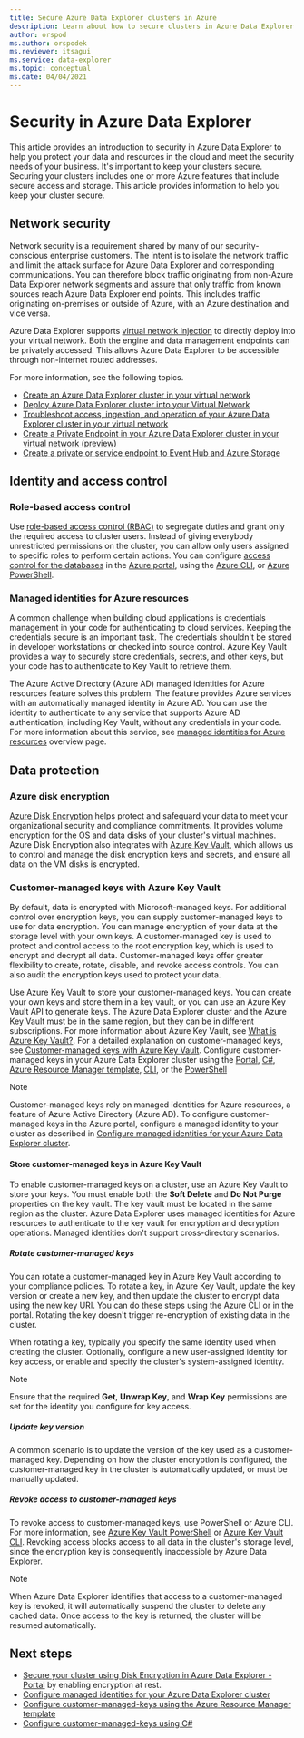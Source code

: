 ```yaml
---
title: Secure Azure Data Explorer clusters in Azure
description: Learn about how to secure clusters in Azure Data Explorer.
author: orspod
ms.author: orspodek
ms.reviewer: itsagui
ms.service: data-explorer
ms.topic: conceptual
ms.date: 04/04/2021
---
```


# Security in Azure Data Explorer

This article provides an introduction to security in Azure Data Explorer to help you protect your data and resources in the cloud and meet the security needs of your business. It's important to keep your clusters secure. Securing your clusters includes one or more Azure features that include secure access and storage. This article provides information to help you keep your cluster secure.

## Network security

Network security is a requirement shared by many of our security-conscious enterprise customers. The intent is to isolate the network traffic and limit the attack surface for Azure Data Explorer and corresponding communications. You can therefore block traffic originating from non-Azure Data Explorer network segments and assure that only traffic from known sources reach Azure Data Explorer end points. This includes traffic originating on-premises or outside of Azure, with an Azure destination and vice versa.

Azure Data Explorer supports [virtual network injection](vnet-deployment.md) to directly deploy into your virtual network. Both the engine and data management endpoints can be privately accessed. This allows Azure Data Explorer to be accessible through non-internet routed addresses.

For more information, see the following topics.

* [Create an Azure Data Explorer cluster in your virtual network](vnet-create-cluster-portal.md)
* [Deploy Azure Data Explorer cluster into your Virtual Network](vnet-deployment.md)
* [Troubleshoot access, ingestion, and operation of your Azure Data Explorer cluster in your virtual network](vnet-deploy-troubleshoot.md)
* [Create a Private Endpoint in your Azure Data Explorer cluster in your virtual network (preview)](vnet-create-private-endpoint.md)
* [Create a private or service endpoint to Event Hub and Azure Storage](vnet-endpoint-storage-event-hub.md)

## Identity and access control

### Role-based access control

Use [role-based access control (RBAC)](/azure/role-based-access-control/overview) to segregate duties and grant only the required access to cluster users. Instead of giving everybody unrestricted permissions on the cluster, you can allow only users assigned to specific roles to perform certain actions. You can configure [access control for the databases](manage-database-permissions.md) in the [Azure portal](/azure/role-based-access-control/role-assignments-portal), using the [Azure CLI](/azure/role-based-access-control/role-assignments-cli), or [Azure PowerShell](/azure/role-based-access-control/role-assignments-powershell).

### Managed identities for Azure resources

A common challenge when building cloud applications is credentials management in your code for authenticating to cloud services. Keeping the credentials secure is an important task. The credentials shouldn't be stored in developer workstations or checked into source control. Azure Key Vault provides a way to securely store credentials, secrets, and other keys, but your code has to authenticate to Key Vault to retrieve them.

The Azure Active Directory (Azure AD) managed identities for Azure resources feature solves this problem. The feature provides Azure services with an automatically managed identity in Azure AD. You can use the identity to authenticate to any service that supports Azure AD authentication, including Key Vault, without any credentials in your code. For more information about this service, see [managed identities for Azure resources](/azure/active-directory/managed-identities-azure-resources/overview) overview page.

## Data protection

### Azure disk encryption

[Azure Disk Encryption](/azure/security/azure-security-disk-encryption-overview) helps protect and safeguard your data to meet your organizational security and compliance commitments. It provides volume encryption for the OS and data disks of your cluster's virtual machines. Azure Disk Encryption also integrates with [Azure Key Vault](/azure/key-vault/), which allows us to control and manage the disk encryption keys and secrets, and ensure all data on the VM disks is encrypted.

### Customer-managed keys with Azure Key Vault

By default, data is encrypted with Microsoft-managed keys. For additional control over encryption keys, you can supply customer-managed keys to use for data encryption. You can manage encryption of your data at the storage level with your own keys. A customer-managed key is used to protect and control access to the root encryption key, which is used to encrypt and decrypt all data. Customer-managed keys offer greater flexibility to create, rotate, disable, and revoke access controls. You can also audit the encryption keys used to protect your data.

Use Azure Key Vault to store your customer-managed keys. You can create your own keys and store them in a key vault, or you can use an Azure Key Vault API to generate keys. The Azure Data Explorer cluster and the Azure Key Vault must be in the same region, but they can be in different subscriptions. For more information about Azure Key Vault, see [What is Azure Key Vault?](/azure/key-vault/key-vault-overview). For a detailed explanation on customer-managed keys, see [Customer-managed keys with Azure Key Vault](/azure/storage/common/storage-service-encryption). Configure customer-managed keys in your Azure Data Explorer cluster using the [Portal](customer-managed-keys-portal.md), [C#](customer-managed-keys-csharp.md), [Azure Resource Manager template](customer-managed-keys-resource-manager.md), [CLI](customer-managed-keys-cli.md), or the [PowerShell](customer-managed-keys-powershell.md)

> [!Note]
> Customer-managed keys rely on managed identities for Azure resources, a feature of Azure Active Directory (Azure AD). To configure customer-managed keys in the Azure portal, configure a managed identity to your cluster as described in [Configure managed identities for your Azure Data Explorer cluster](./configure-managed-identities-cluster.md).

#### Store customer-managed keys in Azure Key Vault

To enable customer-managed keys on a cluster, use an Azure Key Vault to store your keys. You must enable both the **Soft Delete** and **Do Not Purge** properties on the key vault. The key vault must be located in the same region as the cluster. Azure Data Explorer uses managed identities for Azure resources to authenticate to the key vault for encryption and decryption operations. Managed identities don't support cross-directory scenarios.

##### Rotate customer-managed keys  

You can rotate a customer-managed key in Azure Key Vault according to your compliance policies. To rotate a key, in Azure Key Vault, update the key version or create a new key, and then update the cluster to encrypt data using the new key URI. You can do these steps using the Azure CLI or in the portal. Rotating the key doesn't trigger re-encryption of existing data in the cluster.

When rotating a key, typically you specify the same identity used when creating the cluster. Optionally, configure a new user-assigned identity for key access, or enable and specify the cluster's system-assigned identity.

> [!NOTE]
> Ensure that the required **Get**, **Unwrap Key**, and **Wrap Key** permissions are set for the identity you configure for key access.

##### Update key version

A common scenario is to update the version of the key used as a customer-managed key. Depending on how the cluster encryption is configured, the customer-managed key in the cluster is automatically updated, or must be manually updated.

##### Revoke access to customer-managed keys

To revoke access to customer-managed keys, use PowerShell or Azure CLI. For more information, see [Azure Key Vault PowerShell](/powershell/module/az.keyvault/) or [Azure Key Vault CLI](/cli/azure/keyvault). Revoking access blocks access to all data in the cluster's storage level, since the encryption key is consequently inaccessible by Azure Data Explorer.

> [!Note]
> When Azure Data Explorer identifies that access to a customer-managed key is revoked, it will automatically suspend the cluster to delete any cached data. Once access to the key is returned, the cluster will be resumed automatically.

## Next steps

* [Secure your cluster using Disk Encryption in Azure Data Explorer - Portal](cluster-disk-encryption.md) by enabling encryption at rest.
* [Configure managed identities for your Azure Data Explorer cluster](./configure-managed-identities-cluster.md)
* [Configure customer-managed-keys using the Azure Resource Manager template](customer-managed-keys-resource-manager.md)
* [Configure customer-managed-keys using C#](customer-managed-keys-csharp.md)